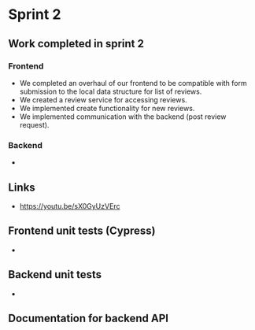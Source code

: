# Sprint 2

## Work completed in sprint 2
### Frontend
+ We completed an overhaul of our frontend to be compatible with form submission to the local data structure for list of reviews.
+ We created a review service for accessing reviews.
+ We implemented create functionality for new reviews.
+ We implemented communication with the backend (post review request).
### Backend
+

## Links
+ https://youtu.be/sX0GyUzVErc

## Frontend unit tests (Cypress)
+ 

## Backend unit tests
+ 

## Documentation for backend API
